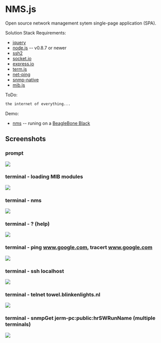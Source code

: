 NMS.js
======

Open source network management sytem single-page application (SPA).


Solution Stack Requirements:
* [jquery](http://jquery.com/)
* [node.js](http://nodejs.org/) -- v0.8.7 or newer
* [ssh2](https://github.com/mscdex/ssh2)
* [socket.io](https://github.com/LearnBoost/socket.io)
* [express.io](https://github.com/techpines/express.io)
* [term.js](https://github.com/chjj/term.js)
* [net-ping](https://npmjs.org/package/net-ping/)
* [snmp-native](https://github.com/calmh/node-snmp-native)
* [mib.js](https://github.com/PrimeEuler/NMS.js/tree/master/tools/SNMP/lib)

ToDo:
```bash
the internet of everything...
```
Demo:
* [nms](http://nms.hopto.org:8443/) -- runing on a [BeagleBone Black](http://beagleboard.org/Products/BeagleBone+Black)

## Screenshots

### prompt

![](https://raw.githubusercontent.com/PrimeEuler/NMS.js/master/demo/screen01.png)

### terminal - loading MIB modules

![](https://raw.githubusercontent.com/PrimeEuler/NMS.js/master/demo/screen02.png)


### terminal - nms

![](https://raw.githubusercontent.com/PrimeEuler/NMS.js/master/demo/screen03.png)

### terminal - ? (help)

![](https://raw.githubusercontent.com/PrimeEuler/NMS.js/master/demo/screen04.png)

### terminal - ping www.google.com, tracert www.google.com

![](https://raw.githubusercontent.com/PrimeEuler/NMS.js/master/demo/screen05.png)

### terminal - ssh localhost

![](https://raw.githubusercontent.com/PrimeEuler/NMS.js/master/demo/screen06.png)

### terminal - telnet towel.blinkenlights.nl

![](https://raw.githubusercontent.com/PrimeEuler/NMS.js/master/demo/screen07.png)

### terminal - snmpGet jerm-pc:public:hrSWRunName (multiple terminals)

![](https://raw.githubusercontent.com/PrimeEuler/NMS.js/master/demo/screen08.png)




